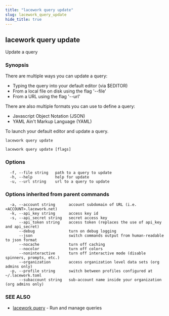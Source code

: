 ```yaml
---
title: "lacework query update"
slug: lacework_query_update
hide_title: true
---
```


## lacework query update

Update a query

### Synopsis


There are multiple ways you can update a query:

  * Typing the query into your default editor (via $EDITOR)
  * From a local file on disk using the flag '--file'
  * From a URL using the flag '--url'

There are also multiple formats you can use to define a query:

  * Javascript Object Notation (JSON)
  * YAML Ain't Markup Language (YAML)

To launch your default editor and update a query.

    lacework query update


```
lacework query update [flags]
```

### Options

```
  -f, --file string   path to a query to update
  -h, --help          help for update
  -u, --url string    url to a query to update
```

### Options inherited from parent commands

```
  -a, --account string      account subdomain of URL (i.e. <ACCOUNT>.lacework.net)
  -k, --api_key string      access key id
  -s, --api_secret string   secret access key
      --api_token string    access token (replaces the use of api_key and api_secret)
      --debug               turn on debug logging
      --json                switch commands output from human-readable to json format
      --nocache             turn off caching
      --nocolor             turn off colors
      --noninteractive      turn off interactive mode (disable spinners, prompts, etc.)
      --organization        access organization level data sets (org admins only)
  -p, --profile string      switch between profiles configured at ~/.lacework.toml
      --subaccount string   sub-account name inside your organization (org admins only)
```

### SEE ALSO

* [lacework query](lacework_query.md)	 - Run and manage queries

